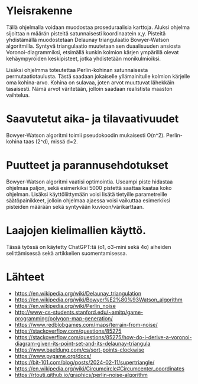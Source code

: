 # Yleisrakenne
Tällä ohjelmalla voidaan muodostaa proseduraalisia karttoja. Aluksi ohjelma sijoittaa n määrän pisteitä satunnaisesti koordinaatein x,y. Pisteitä yhdistämällä muodostetaan Delaunay triangulaatio Bowyer-Watson algoritmilla. Syntyvä triangulaatio muutetaan sen duaalisuuden ansiosta Voronoi-diagrammiksi, etsimällä kunkin kolmion kärjen ympärillä olevat kehäympyröiden keskipisteet, jotka yhdistetään monikulmioiksi.

Lisäksi ohjelmma toteutettaa Perlin-kohinan satunnaisesta permutaatiotaulusta. Tästä saadaan jokaiselle yllämainitulle kolmion kärjelle oma kohina-arvo. Kohina on sulavaa, joten arvot muuttuvat lähekkäin tasaisesti. Nämä arvot väritetään, jolloin saadaan realistista maaston vaihtelua.

# Saavutetut aika- ja tilavaativuudet
Bowyer-Watson algoritmi toimii pseudokoodin mukaisesti O(n^2). Perlin-kohina taas (2^d), missä d=2.

# Puutteet ja parannusehdotukset
Bowyer-Watson algoritmi vaatisi optimointia. Useampi piste hidastaa ohjelmaa paljon, sekä esimerkiksi 5000 pistettä saattaa kaataa koko ohjelman. Lisäksi käyttöliittymään voisi lisätä tietyille parametreille säätöpainikkeet, jolloin ohjelmaa ajaessa voisi vaikuttaa esimerkiksi pisteiden määrään sekä syntyvään kuvioon/värikarttaan.

# Laajojen kielimallien käyttö.
Tässä työssä on käytetty ChatGPT:tä (o1, o3-mini sekä 4o) aiheiden selittämisessä sekä artikkelien suomentamisessa. 

# Lähteet
- https://en.wikipedia.org/wiki/Delaunay_triangulation
- https://en.wikipedia.org/wiki/Bowyer%E2%80%93Watson_algorithm
- https://en.wikipedia.org/wiki/Perlin_noise
- http://www-cs-students.stanford.edu/~amitp/game-programming/polygon-map-generation/
- https://www.redblobgames.com/maps/terrain-from-noise/
- https://stackoverflow.com/questions/85275 
- https://stackoverflow.com/questions/85275/how-do-i-derive-a-voronoi-diagram-given-its-point-set-and-its-delaunay-triangula
- https://www.baeldung.com/cs/sort-points-clockwise
- https://www.pygame.org/docs/
- https://bit-101.com/blog/posts/2024-02-11/supertriangle/
- https://en.wikipedia.org/wiki/Circumcircle#Circumcenter_coordinates
- https://rtouti.github.io/graphics/perlin-noise-algorithm

